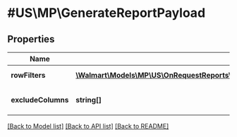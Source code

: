 # #US\MP\GenerateReportPayload

## Properties

Name | Type | Description | Notes
------------ | ------------- | ------------- | -------------
**rowFilters** | [**\Walmart\Models\MP\US\OnRequestReports\GetRequestsStatus200ResponseRequestsInnerPayloadRowFiltersInner[]**](GetRequestsStatus200ResponseRequestsInnerPayloadRowFiltersInner.md) | Row Level filters | [optional]
**excludeColumns** | **string[]** | Columns to exclude from report | [optional]


[[Back to Model list]](../) [[Back to API list]](../../Api/US/MP) [[Back to README]](../../README.md)
